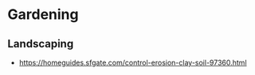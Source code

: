 # Gardening

## Landscaping

- <https://homeguides.sfgate.com/control-erosion-clay-soil-97360.html>
